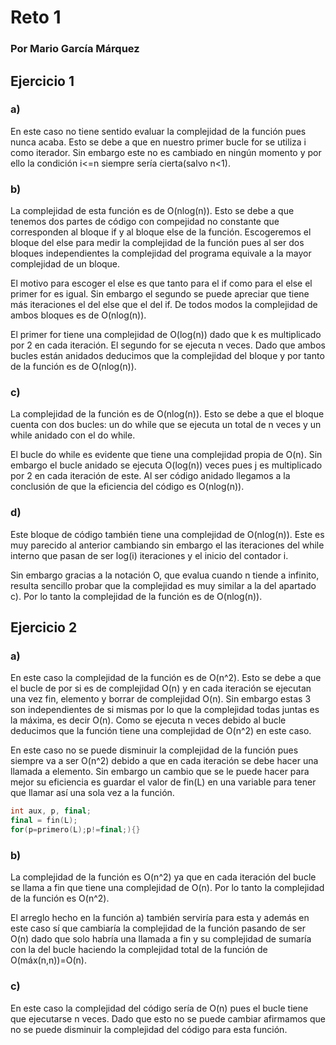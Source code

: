 # Reto 1
### Por Mario García Márquez

## Ejercicio 1
### a)
En este caso no tiene sentido evaluar la complejidad de la función pues nunca acaba. Esto
se debe a que en nuestro primer bucle for se utiliza i como iterador. Sin embargo este no es
cambiado en ningún momento y por ello la condición i<=n siempre sería cierta(salvo n<1).

### b)
La complejidad de esta función es de O(nlog(n)). Esto se debe a que tenemos dos partes de código con
compejidad no constante que corresponden al bloque if y al bloque else de la función. Escogeremos el
bloque del else para medir la complejidad de la función pues al ser dos bloques independientes la
complejidad del programa equivale a la mayor complejidad de un bloque. 

El motivo para escoger el else es que tanto para el if como para el else el primer for es igual. Sin
embargo el segundo se puede apreciar que tiene más iteraciones el del else que el del if. De todos
modos la complejidad de ambos bloques es de O(nlog(n)).

El primer for tiene una complejidad de O(log(n)) dado que k es multiplicado por 2 en cada iteración.
El segundo for se ejecuta n veces. Dado que ambos bucles están anidados deducimos que la complejidad
del bloque y por tanto de la función es de O(nlog(n)).

### c)
La complejidad de la función es de O(nlog(n)). Esto se debe a que el bloque cuenta con dos bucles:
un do while que se ejecuta un total de n veces y un while anidado con el do while.

El bucle do while es evidente que tiene una complejidad propia de O(n). Sin embargo el bucle
anidado se ejecuta O(log(n)) veces pues j es multiplicado por 2 en cada iteración de este. Al ser
código anidado llegamos a la conclusión de que la eficiencia del código es O(nlog(n)).

### d)
Este bloque de código también tiene una complejidad de O(nlog(n)). Este es muy parecido al anterior
cambiando sin embargo el las iteraciones del while interno que pasan de ser log(i) iteraciones y el
inicio del contador i. 

Sin embargo gracias a la notación O, que evalua cuando n tiende a infinito, resulta sencillo probar
que la complejidad es muy similar a la del apartado c). Por lo tanto la complejidad de la función es
de O(nlog(n)).


## Ejercicio 2
### a)
En este caso la complejidad de la función es de O(n^2). Esto se debe a que el bucle de por si es de
complejidad O(n) y en cada iteración se ejecutan una vez fin, elemento y borrar de complejidad O(n).
Sin embargo estas 3 son independientes de si mismas por lo que la complejidad todas juntas es la
máxima, es decir O(n). Como se ejecuta n veces debido al bucle deducimos que la función tiene una
complejidad de O(n^2) en este caso.

En este caso no se puede disminuir la complejidad de la función pues siempre va a ser O(n^2) debido
a que en cada iteración se debe hacer una llamada a elemento. Sin embargo un cambio que se le puede
hacer para mejor su eficiencia es guardar el valor de fin(L) en una variable para tener que
llamar así una sola vez a la función.

```c++
int aux, p, final;
final = fin(L);
for(p=primero(L);p!=final;){}
```

### b)
La complejidad de la función es O(n^2) ya que en cada iteración del bucle se llama a fin que tiene
una complejidad de O(n). Por lo tanto la complejidad de la función es O(n^2).

El arreglo hecho en la función a) también serviría para esta y además en este caso sí que cambiaría
la complejidad de la función pasando de ser O(n) dado que solo habría una llamada a fin y su
complejidad de sumaría con la del bucle haciendo la complejidad total de la función de
O(máx(n,n))=O(n).

### c)
En este caso la complejidad del código sería de O(n) pues el bucle tiene que ejecutarse n veces. Dado que esto no se puede cambiar afirmamos que no se puede disminuir la complejidad del código para esta función.
